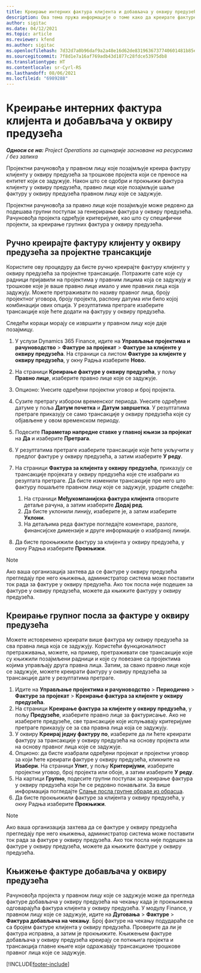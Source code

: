 ```yaml
---
title: Креирање интерних фактура клијента и добављача у оквиру предузећа
description: Ова тема пружа информације о томе како да креирате фактуре клијента и добављача у оквиру предузећима.
author: sigitac
ms.date: 04/12/2021
ms.topic: article
ms.reviewer: kfend
ms.author: sigitac
ms.openlocfilehash: 7d32d7a0b96daf9a2a48e16d62de8319636737740601481b85ee887948e31110
ms.sourcegitcommit: 7f8d1e7a16af769adb43d1877c28fdce53975db8
ms.translationtype: HT
ms.contentlocale: sr-Cyrl-RS
ms.lasthandoff: 08/06/2021
ms.locfileid: "6989288"
---
```

# <a name="create-intercompany-customer-and-vendor-invoices"></a>Креирање интерних фактура клијента и добављача у оквиру предузећа

_**Односи се на:** Project Operations за сценарије засноване на ресурсима / без залиха_

Пројектни рачуновођа у правном лицу које позајмљује креира фактуру клијенту у оквиру предузећа за трошкове пројекта који се преносе на ентитет који се задужује. Након што се одобри и прокњижи фактура клијенту у оквиру предузећа, правно лице које позајмљује шаље фактуру у оквиру предузећа правном лицу које се задужује.

Пројектни рачуновођа за правно лице које позајмљује може редовно да подешава групни поступак за генерирање фактура у оквиру предузећа. Рачуновођа пројекта одређује критеријуме, као што су специфични пројекти, за креирање групних фактура у оквиру предузећа.

## <a name="manually-create-an-intercompany-customer-invoice-for-project-transactions"></a>Ручно креирајте фактуру клијенту у оквиру предузећа за пројектне трансакције 

Користите ову процедуру да бисте ручно креирајте фактуру клијенту у оквиру предузећа за пројектне трансакције. Потражите сате које су радници пријавили на пројектима у правним лицима која се задужују и трошкове које је ваше правно лице имало у име правних лица која задужују. Можете претраживати по називу правног лица, броју пројектног уговора, броју пројекта, распону датума или било којој комбинацији ових опција. У резултатима претраге изаберите трансакције које ћете додати на фактуру у оквиру предузећа. 

Следећи кораци морају се извршити у правном лицу које даје позајмицу. 

1. У услузи Dynamics 365 Finance, идите на **Управљање пројектима и рачуноводство** > **Фактуре за пројекат** > **Фактуре за клијенте у оквиру предузећа**. На страници са листом **Фактуре за клијенте у оквиру предузећа**, у окну Радња изаберите **Ново.**
2. На страници **Креирање фактуре у оквиру предузећа**, у пољу **Правно лице**, изаберите правно лице које се задужује.
3. Опционо: Унесите одређени пројектни уговор и број пројекта.
4. Сузите претрагу избором временског периода. Унесите одређене датуме у поља **Датум почетка** и **Датум завршетка**. У резултатима претраге приказују се само трансакције у оквиру предузећа које су објављене у овом временском периоду.
5. Подесите **Параметар напредне ставке у главној књизи за пројекат** на **Да** и изаберите **Претрага**.
6. У резултатима претраге изаберите трансакције које ћете укључити у предлог фактуре у оквиру предузећа, а затим изаберите **У реду**.
7. На страници **Фактура за клијента у оквиру предузећа**, приказују се трансакције пројеката у оквиру предузећа које сте изабрали из резултата претраге. Да бисте изменили трансакције пре него што фактуру пошаљете правном лицу које се задужује, урадите следеће:
  
    1. На страници **Међукомпанијска фактура клијента** отворите детаље рачуна, а затим изаберите **Додај ред**.
    2. Да бисте уклонили линију, изаберите је, а затим изаберите **Уклони**.
    3. На детаљима реда фактуре погледајте коментаре, разлоге, финансијске димензије и друге информације о изабраној линији.
    
8. Да бисте прокњижили фактуру за клијента у оквиру предузећа, у окну Радња изаберите **Прокњижи**.

> [!NOTE]
> Ако ваша организација захтева да се фактуре у оквиру предузећа прегледају пре него књижења, администратор система може поставити ток рада за фактуре у оквиру предузећа. Ако ток посла није подешен за фактуре у оквиру предузећа, можете да књижите фактуру у оквиру предузећа.

## <a name="create-a-batch-job-for-intercompany-invoices"></a>Креирање групног посла за фактуре у оквиру предузећа

Можете истовремено креирати више фактура му оквиру предузећа за сва правна лица која се задужују. Користећи функционалност претраживања, можете, на пример, претраживати све трансакције које су књижили позајмљени радници и које су повезане са пројектима којима управљају друга правна лица. Затим, за свако правно лице које се задужује, можете креирати фактуру у оквиру предузећа за трансакције дате у резултатима претраге.

1. Идите на **Управљање пројектима и рачуноводство** > **Периодично** > **Фактуре за пројекат** > **Креирање фактура за клијенте у оквиру предузећа**.
2. На страници **Креирање фактура за клијенте у оквиру предузећа**, у пољу **Предузеће**, изаберите правно лице за фактурисање. Ако не изаберете предузеће, све трансакције које испуњавају критеријуме претраге приказују се за сва правна лица која се задужују.
3. У оквиру **Креирај једну фактуру по**, изаберите да ли ћете креирати фактуру за трансакције у оквиру предузећа на основу пројекта или на основу правног лица које се задужује.
4. Опционо: да бисте изабрали одређени пројекат и пројектни уговор за који ћете креирати фактуре у оквиру предузећа, кликните на **Изабери**. На страници **Упит**, у пољу **Критеријуми**, изаберите пројектни уговор, број пројекта или обоје, а затим изаберите **У реду**.
5. На картици **Групно**, подесите групни поступак за креирање фактура у оквиру предузећа који ће се редовно понављати. За више информација погледајте [Слање посла групне обраде из обрасца](/dynamicsax-2012/appuser-itpro/submit-a-batch-processing-job-from-a-form).
6. Да бисте прокњижили фактуре за клијента у оквиру предузећа, у окну Радња изаберите **Прокњижи**.

> [!NOTE]
> Ако ваша организација захтева да се фактуре у оквиру предузећа прегледају пре него књижења, администратор система може поставити ток рада за фактуре у оквиру предузећа. Ако ток посла није подешен за фактуре у оквиру предузећа, можете да књижите фактуре у оквиру предузећа.

## <a name="post-the-intercompany-vendor-invoice"></a>Књижење фактуре добављача у оквиру предузећа

Рачуновођа пројекта у правном лицу које се задужује може да прегледа фактуре добављача у оквиру предузећа на чекању када је прокњижена одговарајућа фактура клијента у оквиру предузећа. У модулу Finance, у правном лицу које се задужује, идите на **Дуговања** > **Фактуре** > **Фактура добављача на чекању**. Број фактуре на чекању подудараће се са бројем фактуре клијента у оквиру предузећа. Проверите да ли је фактура исправна, а затим је прокњижите. Књижењем фактуре добављача у оквиру предузећа креирају се поткњига пројекта и трансакција главне књиге који одражавају трансакционе трошкове правног лица које се задужује.


[!INCLUDE[footer-include](../includes/footer-banner.md)]
